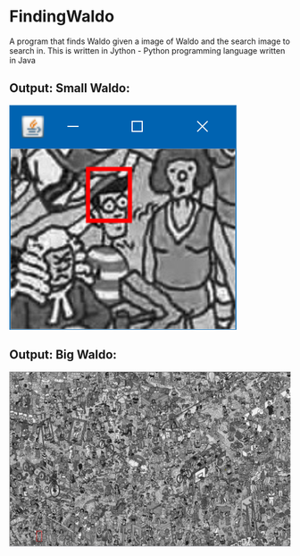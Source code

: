 # FindingWaldo
A  program that finds Waldo given a image of Waldo and the search image to search in. This is written in Jython - Python programming language written in Java

## Output: Small Waldo:
![Result-small](small_result.PNG)

## Output: Big Waldo:
![Result-big](big_result.PNG)
